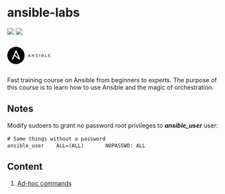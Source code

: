 # ansible-labs

![](https://img.shields.io/badge/version-2.10.13-white?logo=ansible)
![](https://img.shields.io/badge/system-ubuntu-critical?logo=ubuntu)

<img src="images/ansible-header-1024x640.png" width="20%" />

Fast training course on Ansible from beginners to experts. The purpose of this course is to learn how to use Ansible and the magic of orchestration.

## Notes

Modify sudoers to grant no password root privileges to ***ansible_user*** user:
```
# Same things without a password
ansible_user    ALL=(ALL)       NOPASSWD: ALL
```

## Content

1. [Ad-hoc commands](1-ad-hoc)

